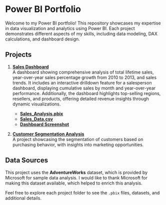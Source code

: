 # Power BI Portfolio

Welcome to my Power BI portfolio! This repository showcases my expertise in data visualization and analytics using Power BI. Each project demonstrates different aspects of my skills, including data modeling, DAX calculations, and dashboard design.

## Projects

1. **[Sales Dashboard](https://github.com/adetadeg/portfolio/blob/main/README.md)**  
   A dashboard showing comprehensive analysis of total lifetime sales, year-over-year sales percentage growth from 2010 to 2013, and sales trends. It includes an interactive drilldown feature for a salesperson dashboard, displaying cumulative sales by month and year-over-year performance. Additionally, the dashboard highlights top-selling regions, resellers, and products, offering detailed revenue insights through dynamic visualizations.

   - **[Sales_Analysis.pbix](https://github.com/adetadeg/portfolio/tree/main/Sales_Dashboard)**
   - **[Sales_Data.csv](./Sales_Dashboard/Sales_Data.csv)**
   - **[Dashboard Screenshot](./Sales_Dashboard/Dashboard_Screenshot.png)**

2. **[Customer Segmentation Analysis](./Customer_Segmentation/README.md)**  
   A project showcasing the segmentation of customers based on purchasing behavior, with insights into marketing opportunities.

## Data Sources

This project uses the **AdventureWorks** dataset, which is provided by Microsoft for sample data analysis. I would like to thank Microsoft for making this dataset available, which helped to enrich this analysis.

Feel free to explore each project folder to see the `.pbix` files, datasets, and additional details.
